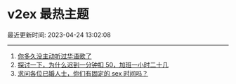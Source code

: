 # v2ex 最热主题

最近更新时间: 2023-04-24 13:02:08

--- 
1. [你多久没主动听过华语歌了](https://www.v2ex.com/t/934920) 
2. [探讨一下，为什么迟到一分钟扣 50，加班一小时二十几](https://www.v2ex.com/t/934926) 
3. [求问各位已婚人士，你们有固定的 sex 时间吗？](https://www.v2ex.com/t/934950) 
